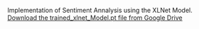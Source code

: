 Implementation of Sentiment Annalysis using the XLNet Model.  
[Download the trained_xlnet_Model.pt file from Google Drive](https://drive.google.com/file/d/1bLjuEtzCjuDHFloLiakJciQysOvjwad-/view?usp=share_link)

